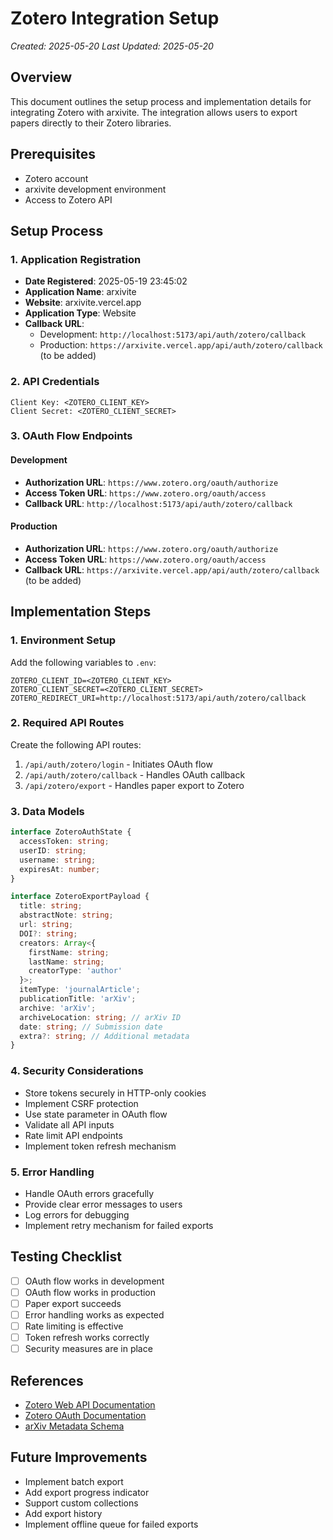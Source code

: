 # Zotero Integration Setup
*Created: 2025-05-20*
*Last Updated: 2025-05-20*

## Overview
This document outlines the setup process and implementation details for integrating Zotero with arxivite. The integration allows users to export papers directly to their Zotero libraries.

## Prerequisites
- Zotero account
- arxivite development environment
- Access to Zotero API

## Setup Process

### 1. Application Registration
- **Date Registered**: 2025-05-19 23:45:02
- **Application Name**: arxivite
- **Website**: arxivite.vercel.app
- **Application Type**: Website
- **Callback URL**: 
  - Development: `http://localhost:5173/api/auth/zotero/callback`
  - Production: `https://arxivite.vercel.app/api/auth/zotero/callback` (to be added)

### 2. API Credentials
```plaintext
Client Key: <ZOTERO_CLIENT_KEY>
Client Secret: <ZOTERO_CLIENT_SECRET>
```

### 3. OAuth Flow Endpoints
#### Development
- **Authorization URL**: `https://www.zotero.org/oauth/authorize`
- **Access Token URL**: `https://www.zotero.org/oauth/access`
- **Callback URL**: `http://localhost:5173/api/auth/zotero/callback`

#### Production
- **Authorization URL**: `https://www.zotero.org/oauth/authorize`
- **Access Token URL**: `https://www.zotero.org/oauth/access`
- **Callback URL**: `https://arxivite.vercel.app/api/auth/zotero/callback` (to be added)

## Implementation Steps

### 1. Environment Setup
Add the following variables to `.env`:
```plaintext
ZOTERO_CLIENT_ID=<ZOTERO_CLIENT_KEY>
ZOTERO_CLIENT_SECRET=<ZOTERO_CLIENT_SECRET>
ZOTERO_REDIRECT_URI=http://localhost:5173/api/auth/zotero/callback
```

### 2. Required API Routes
Create the following API routes:
1. `/api/auth/zotero/login` - Initiates OAuth flow
2. `/api/auth/zotero/callback` - Handles OAuth callback
3. `/api/zotero/export` - Handles paper export to Zotero

### 3. Data Models
```typescript
interface ZoteroAuthState {
  accessToken: string;
  userID: string;
  username: string;
  expiresAt: number;
}

interface ZoteroExportPayload {
  title: string;
  abstractNote: string;
  url: string;
  DOI?: string;
  creators: Array<{
    firstName: string;
    lastName: string;
    creatorType: 'author'
  }>;
  itemType: 'journalArticle';
  publicationTitle: 'arXiv';
  archive: 'arXiv';
  archiveLocation: string; // arXiv ID
  date: string; // Submission date
  extra?: string; // Additional metadata
}
```

### 4. Security Considerations
- Store tokens securely in HTTP-only cookies
- Implement CSRF protection
- Use state parameter in OAuth flow
- Validate all API inputs
- Rate limit API endpoints
- Implement token refresh mechanism

### 5. Error Handling
- Handle OAuth errors gracefully
- Provide clear error messages to users
- Log errors for debugging
- Implement retry mechanism for failed exports

## Testing Checklist
- [ ] OAuth flow works in development
- [ ] OAuth flow works in production
- [ ] Paper export succeeds
- [ ] Error handling works as expected
- [ ] Rate limiting is effective
- [ ] Token refresh works correctly
- [ ] Security measures are in place

## References
- [Zotero Web API Documentation](https://www.zotero.org/support/dev/web_api/v3/)
- [Zotero OAuth Documentation](https://www.zotero.org/support/dev/web_api/v3/oauth)
- [arXiv Metadata Schema](https://arxiv.org/help/api/user-manual#_metadata_field_descriptions)

## Future Improvements
- Implement batch export
- Add export progress indicator
- Support custom collections
- Add export history
- Implement offline queue for failed exports